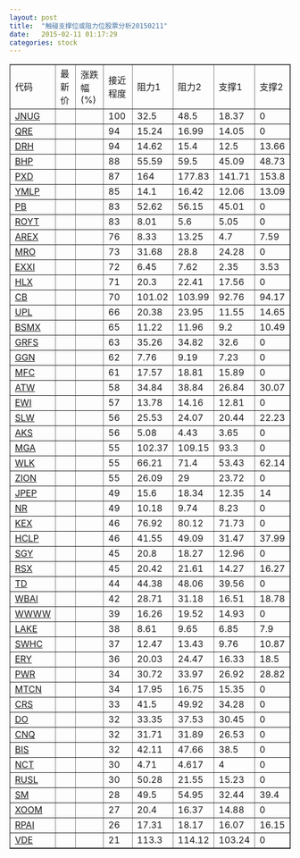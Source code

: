 ```yaml
---
layout: post
title:  "触碰支撑位或阻力位股票分析20150211"
date:   2015-02-11 01:17:29
categories: stock
---
```

<script type="text/javascript">
var stockList = []
stockList.push('gb_jnug');
stockList.push('gb_qre');
stockList.push('gb_drh');
stockList.push('gb_bhp');
stockList.push('gb_pxd');
stockList.push('gb_ymlp');
stockList.push('gb_pb');
stockList.push('gb_royt');
stockList.push('gb_arex');
stockList.push('gb_mro');
stockList.push('gb_exxi');
stockList.push('gb_hlx');
stockList.push('gb_cb');
stockList.push('gb_upl');
stockList.push('gb_bsmx');
stockList.push('gb_grfs');
stockList.push('gb_ggn');
stockList.push('gb_mfc');
stockList.push('gb_atw');
stockList.push('gb_ewi');
stockList.push('gb_slw');
stockList.push('gb_aks');
stockList.push('gb_mga');
stockList.push('gb_wlk');
stockList.push('gb_zion');
stockList.push('gb_jpep');
stockList.push('gb_nr');
stockList.push('gb_kex');
stockList.push('gb_hclp');
stockList.push('gb_sgy');
stockList.push('gb_rsx');
stockList.push('gb_td');
stockList.push('gb_wbai');
stockList.push('gb_wwww');
stockList.push('gb_lake');
stockList.push('gb_swhc');
stockList.push('gb_ery');
stockList.push('gb_pwr');
stockList.push('gb_mtcn');
stockList.push('gb_crs');
stockList.push('gb_do');
stockList.push('gb_cnq');
stockList.push('gb_bis');
stockList.push('gb_nct');
stockList.push('gb_rusl');
stockList.push('gb_sm');
stockList.push('gb_xoom');
stockList.push('gb_rpai');
stockList.push('gb_vde');
</script>
<table border="1">
 <tr>
 <td>代码</td>
 <td>最新价</td>
 <td>涨跌幅(%)</td>
 <td>接近程度</td>
 <td>阻力1</td>
 <td>阻力2</td>
 <td>支撑1</td>
 <td>支撑2</td>
</tr>
  <tr id="jnug" class="red">
  <td><a href="http://stock.finance.sina.com.cn/usstock/quotes/JNUG.html" target="_blank">JNUG</a></td><td></td><td></td><td>100</td><td>32.5</td><td>48.5</td><td>18.37</td><td>0</td></tr>
  <tr id="qre" class="red">
  <td><a href="http://stock.finance.sina.com.cn/usstock/quotes/QRE.html" target="_blank">QRE</a></td><td></td><td></td><td>94</td><td>15.24</td><td>16.99</td><td>14.05</td><td>0</td></tr>
  <tr id="drh" class="red">
  <td><a href="http://stock.finance.sina.com.cn/usstock/quotes/DRH.html" target="_blank">DRH</a></td><td></td><td></td><td>94</td><td>14.62</td><td>15.4</td><td>12.5</td><td>13.66</td></tr>
  <tr id="bhp" class="green">
  <td><a href="http://stock.finance.sina.com.cn/usstock/quotes/BHP.html" target="_blank">BHP</a></td><td></td><td></td><td>88</td><td>55.59</td><td>59.5</td><td>45.09</td><td>48.73</td></tr>
  <tr id="pxd" class="green">
  <td><a href="http://stock.finance.sina.com.cn/usstock/quotes/PXD.html" target="_blank">PXD</a></td><td></td><td></td><td>87</td><td>164</td><td>177.83</td><td>141.71</td><td>153.8</td></tr>
  <tr id="ymlp" class="green">
  <td><a href="http://stock.finance.sina.com.cn/usstock/quotes/YMLP.html" target="_blank">YMLP</a></td><td></td><td></td><td>85</td><td>14.1</td><td>16.42</td><td>12.06</td><td>13.09</td></tr>
  <tr id="pb" class="red">
  <td><a href="http://stock.finance.sina.com.cn/usstock/quotes/PB.html" target="_blank">PB</a></td><td></td><td></td><td>83</td><td>52.62</td><td>56.15</td><td>45.01</td><td>0</td></tr>
  <tr id="royt" class="red">
  <td><a href="http://stock.finance.sina.com.cn/usstock/quotes/ROYT.html" target="_blank">ROYT</a></td><td></td><td></td><td>83</td><td>8.01</td><td>5.6</td><td>5.05</td><td>0</td></tr>
  <tr id="arex" class="red">
  <td><a href="http://stock.finance.sina.com.cn/usstock/quotes/AREX.html" target="_blank">AREX</a></td><td></td><td></td><td>76</td><td>8.33</td><td>13.25</td><td>4.7</td><td>7.59</td></tr>
  <tr id="mro" class="red">
  <td><a href="http://stock.finance.sina.com.cn/usstock/quotes/MRO.html" target="_blank">MRO</a></td><td></td><td></td><td>73</td><td>31.68</td><td>28.8</td><td>24.28</td><td>0</td></tr>
  <tr id="exxi" class="green">
  <td><a href="http://stock.finance.sina.com.cn/usstock/quotes/EXXI.html" target="_blank">EXXI</a></td><td></td><td></td><td>72</td><td>6.45</td><td>7.62</td><td>2.35</td><td>3.53</td></tr>
  <tr id="hlx" class="red">
  <td><a href="http://stock.finance.sina.com.cn/usstock/quotes/HLX.html" target="_blank">HLX</a></td><td></td><td></td><td>71</td><td>20.3</td><td>22.41</td><td>17.56</td><td>0</td></tr>
  <tr id="cb" class="red">
  <td><a href="http://stock.finance.sina.com.cn/usstock/quotes/CB.html" target="_blank">CB</a></td><td></td><td></td><td>70</td><td>101.02</td><td>103.99</td><td>92.76</td><td>94.17</td></tr>
  <tr id="upl" class="green">
  <td><a href="http://stock.finance.sina.com.cn/usstock/quotes/UPL.html" target="_blank">UPL</a></td><td></td><td></td><td>66</td><td>20.38</td><td>23.95</td><td>11.55</td><td>14.65</td></tr>
  <tr id="bsmx" class="red">
  <td><a href="http://stock.finance.sina.com.cn/usstock/quotes/BSMX.html" target="_blank">BSMX</a></td><td></td><td></td><td>65</td><td>11.22</td><td>11.96</td><td>9.2</td><td>10.49</td></tr>
  <tr id="grfs" class="red">
  <td><a href="http://stock.finance.sina.com.cn/usstock/quotes/GRFS.html" target="_blank">GRFS</a></td><td></td><td></td><td>63</td><td>35.26</td><td>34.82</td><td>32.6</td><td>0</td></tr>
  <tr id="ggn" class="red">
  <td><a href="http://stock.finance.sina.com.cn/usstock/quotes/GGN.html" target="_blank">GGN</a></td><td></td><td></td><td>62</td><td>7.76</td><td>9.19</td><td>7.23</td><td>0</td></tr>
  <tr id="mfc" class="red">
  <td><a href="http://stock.finance.sina.com.cn/usstock/quotes/MFC.html" target="_blank">MFC</a></td><td></td><td></td><td>61</td><td>17.57</td><td>18.81</td><td>15.89</td><td>0</td></tr>
  <tr id="atw" class="red">
  <td><a href="http://stock.finance.sina.com.cn/usstock/quotes/ATW.html" target="_blank">ATW</a></td><td></td><td></td><td>58</td><td>34.84</td><td>38.84</td><td>26.84</td><td>30.07</td></tr>
  <tr id="ewi" class="red">
  <td><a href="http://stock.finance.sina.com.cn/usstock/quotes/EWI.html" target="_blank">EWI</a></td><td></td><td></td><td>57</td><td>13.78</td><td>14.16</td><td>12.81</td><td>0</td></tr>
  <tr id="slw" class="green">
  <td><a href="http://stock.finance.sina.com.cn/usstock/quotes/SLW.html" target="_blank">SLW</a></td><td></td><td></td><td>56</td><td>25.53</td><td>24.07</td><td>20.44</td><td>22.23</td></tr>
  <tr id="aks" class="red">
  <td><a href="http://stock.finance.sina.com.cn/usstock/quotes/AKS.html" target="_blank">AKS</a></td><td></td><td></td><td>56</td><td>5.08</td><td>4.43</td><td>3.65</td><td>0</td></tr>
  <tr id="mga" class="red">
  <td><a href="http://stock.finance.sina.com.cn/usstock/quotes/MGA.html" target="_blank">MGA</a></td><td></td><td></td><td>55</td><td>102.37</td><td>109.15</td><td>93.3</td><td>0</td></tr>
  <tr id="wlk" class="red">
  <td><a href="http://stock.finance.sina.com.cn/usstock/quotes/WLK.html" target="_blank">WLK</a></td><td></td><td></td><td>55</td><td>66.21</td><td>71.4</td><td>53.43</td><td>62.14</td></tr>
  <tr id="zion" class="red">
  <td><a href="http://stock.finance.sina.com.cn/usstock/quotes/ZION.html" target="_blank">ZION</a></td><td></td><td></td><td>55</td><td>26.09</td><td>29</td><td>23.72</td><td>0</td></tr>
  <tr id="jpep" class="red">
  <td><a href="http://stock.finance.sina.com.cn/usstock/quotes/JPEP.html" target="_blank">JPEP</a></td><td></td><td></td><td>49</td><td>15.6</td><td>18.34</td><td>12.35</td><td>14</td></tr>
  <tr id="nr" class="red">
  <td><a href="http://stock.finance.sina.com.cn/usstock/quotes/NR.html" target="_blank">NR</a></td><td></td><td></td><td>49</td><td>10.18</td><td>9.74</td><td>8.23</td><td>0</td></tr>
  <tr id="kex" class="red">
  <td><a href="http://stock.finance.sina.com.cn/usstock/quotes/KEX.html" target="_blank">KEX</a></td><td></td><td></td><td>46</td><td>76.92</td><td>80.12</td><td>71.73</td><td>0</td></tr>
  <tr id="hclp" class="green">
  <td><a href="http://stock.finance.sina.com.cn/usstock/quotes/HCLP.html" target="_blank">HCLP</a></td><td></td><td></td><td>46</td><td>41.55</td><td>49.09</td><td>31.47</td><td>37.99</td></tr>
  <tr id="sgy" class="red">
  <td><a href="http://stock.finance.sina.com.cn/usstock/quotes/SGY.html" target="_blank">SGY</a></td><td></td><td></td><td>45</td><td>20.8</td><td>18.27</td><td>12.96</td><td>0</td></tr>
  <tr id="rsx" class="green">
  <td><a href="http://stock.finance.sina.com.cn/usstock/quotes/RSX.html" target="_blank">RSX</a></td><td></td><td></td><td>45</td><td>20.42</td><td>21.61</td><td>14.27</td><td>16.27</td></tr>
  <tr id="td" class="red">
  <td><a href="http://stock.finance.sina.com.cn/usstock/quotes/TD.html" target="_blank">TD</a></td><td></td><td></td><td>44</td><td>44.38</td><td>48.06</td><td>39.56</td><td>0</td></tr>
  <tr id="wbai" class="green">
  <td><a href="http://stock.finance.sina.com.cn/usstock/quotes/WBAI.html" target="_blank">WBAI</a></td><td></td><td></td><td>42</td><td>28.71</td><td>31.18</td><td>16.51</td><td>18.78</td></tr>
  <tr id="wwww" class="red">
  <td><a href="http://stock.finance.sina.com.cn/usstock/quotes/WWWW.html" target="_blank">WWWW</a></td><td></td><td></td><td>39</td><td>16.26</td><td>19.52</td><td>14.93</td><td>0</td></tr>
  <tr id="lake" class="green">
  <td><a href="http://stock.finance.sina.com.cn/usstock/quotes/LAKE.html" target="_blank">LAKE</a></td><td></td><td></td><td>38</td><td>8.61</td><td>9.65</td><td>6.85</td><td>7.9</td></tr>
  <tr id="swhc" class="red">
  <td><a href="http://stock.finance.sina.com.cn/usstock/quotes/SWHC.html" target="_blank">SWHC</a></td><td></td><td></td><td>37</td><td>12.47</td><td>13.43</td><td>9.76</td><td>10.87</td></tr>
  <tr id="ery" class="green">
  <td><a href="http://stock.finance.sina.com.cn/usstock/quotes/ERY.html" target="_blank">ERY</a></td><td></td><td></td><td>36</td><td>20.03</td><td>24.47</td><td>16.33</td><td>18.5</td></tr>
  <tr id="pwr" class="green">
  <td><a href="http://stock.finance.sina.com.cn/usstock/quotes/PWR.html" target="_blank">PWR</a></td><td></td><td></td><td>34</td><td>30.72</td><td>33.97</td><td>26.92</td><td>28.82</td></tr>
  <tr id="mtcn" class="red">
  <td><a href="http://stock.finance.sina.com.cn/usstock/quotes/MTCN.html" target="_blank">MTCN</a></td><td></td><td></td><td>34</td><td>17.95</td><td>16.75</td><td>15.35</td><td>0</td></tr>
  <tr id="crs" class="red">
  <td><a href="http://stock.finance.sina.com.cn/usstock/quotes/CRS.html" target="_blank">CRS</a></td><td></td><td></td><td>33</td><td>41.5</td><td>49.92</td><td>34.28</td><td>0</td></tr>
  <tr id="do" class="green">
  <td><a href="http://stock.finance.sina.com.cn/usstock/quotes/DO.html" target="_blank">DO</a></td><td></td><td></td><td>32</td><td>33.35</td><td>37.53</td><td>30.45</td><td>0</td></tr>
  <tr id="cnq" class="red">
  <td><a href="http://stock.finance.sina.com.cn/usstock/quotes/CNQ.html" target="_blank">CNQ</a></td><td></td><td></td><td>32</td><td>31.71</td><td>31.89</td><td>26.53</td><td>0</td></tr>
  <tr id="bis" class="green">
  <td><a href="http://stock.finance.sina.com.cn/usstock/quotes/BIS.html" target="_blank">BIS</a></td><td></td><td></td><td>32</td><td>42.11</td><td>47.66</td><td>38.5</td><td>0</td></tr>
  <tr id="nct" class="green">
  <td><a href="http://stock.finance.sina.com.cn/usstock/quotes/NCT.html" target="_blank">NCT</a></td><td></td><td></td><td>30</td><td>4.71</td><td>4.617</td><td>4</td><td>0</td></tr>
  <tr id="rusl" class="red">
  <td><a href="http://stock.finance.sina.com.cn/usstock/quotes/RUSL.html" target="_blank">RUSL</a></td><td></td><td></td><td>30</td><td>50.28</td><td>21.55</td><td>15.23</td><td>0</td></tr>
  <tr id="sm" class="red">
  <td><a href="http://stock.finance.sina.com.cn/usstock/quotes/SM.html" target="_blank">SM</a></td><td></td><td></td><td>28</td><td>49.5</td><td>54.95</td><td>32.44</td><td>39.4</td></tr>
  <tr id="xoom" class="red">
  <td><a href="http://stock.finance.sina.com.cn/usstock/quotes/XOOM.html" target="_blank">XOOM</a></td><td></td><td></td><td>27</td><td>20.4</td><td>16.37</td><td>14.88</td><td>0</td></tr>
  <tr id="rpai" class="red">
  <td><a href="http://stock.finance.sina.com.cn/usstock/quotes/RPAI.html" target="_blank">RPAI</a></td><td></td><td></td><td>26</td><td>17.31</td><td>18.17</td><td>16.07</td><td>16.15</td></tr>
  <tr id="vde" class="red">
  <td><a href="http://stock.finance.sina.com.cn/usstock/quotes/VDE.html" target="_blank">VDE</a></td><td></td><td></td><td>21</td><td>113.3</td><td>114.12</td><td>103.24</td><td>0</td></tr>
</table>
